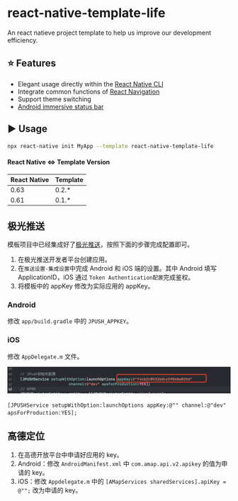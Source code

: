 # react-native-template-life

An react natieve project template to help us improve our development efficiency.

## :star: Features

- Elegant usage directly within the [React Native CLI](https://github.com/react-native-community/cli)
- Integrate common functions of [React Navigation](https://reactnavigation.org/)
- Support theme switching
- [Android immersive status bar](https://github.com/gyf-dev/ImmersionBar)

## :arrow_forward: Usage

```sh
npx react-native init MyApp --template react-native-template-life
```

#### React Native <=> Template Version

| React Native  	| Template  	|
|---	            |---	        |
| 0.63  	        | 0.2.*       |
| 0.61  	        | 0.1.*       |

## 极光推送

模板项目中已经集成好了[极光推送](https://www.jiguang.cn/)，按照下面的步骤完成配置即可。

1. 在极光推送开发者平台创建应用。
2. 在`推送设置-集成设置`中完成 Android 和 iOS 端的设置。其中 Android 填写 ApplicationID，iOS 通过 `Token Authentication配置`完成鉴权。
3. 将模板中的 appKey 修改为实际应用的 appKey。

### Android

修改 `app/build.gradle` 中的 `JPUSH_APPKEY`。

### iOS

修改 `AppDelegate.m` 文件。

![](doc/images/jiguang_ios.png)

`[JPUSHService setupWithOption:launchOptions appKey:@"" channel:@"dev" apsForProduction:YES];` 

## 高德定位

1. 在高德开放平台中申请好应用的 key。
2. Android：修改 `AndroidManifest.xml` 中 `com.amap.api.v2.apikey` 的值为申请的 key。
3. iOS：修改 `Appdelegate.m` 中的 `[AMapServices sharedServices].apiKey = @"";` 改为申请的 key。